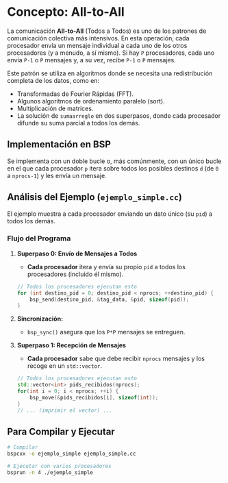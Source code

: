 # Concepto: All-to-All

La comunicación **All-to-All** (Todos a Todos) es uno de los patrones de comunicación colectiva más intensivos. En esta operación, cada procesador envía un mensaje individual a cada uno de los otros procesadores (y a menudo, a sí mismo). Si hay `P` procesadores, cada uno envía `P-1` o `P` mensajes y, a su vez, recibe `P-1` o `P` mensajes.

Este patrón se utiliza en algoritmos donde se necesita una redistribución completa de los datos, como en:
-   Transformadas de Fourier Rápidas (FFT).
-   Algunos algoritmos de ordenamiento paralelo (sort).
-   Multiplicación de matrices.
-   La solución de `sumaarreglo` en dos superpasos, donde cada procesador difunde su suma parcial a todos los demás.

## Implementación en BSP

Se implementa con un doble bucle o, más comúnmente, con un único bucle en el que cada procesador `p` itera sobre todos los posibles destinos `d` (de `0` a `nprocs-1`) y les envía un mensaje.

## Análisis del Ejemplo (`ejemplo_simple.cc`)

El ejemplo muestra a cada procesador enviando un dato único (su `pid`) a todos los demás.

### Flujo del Programa

1.  **Superpaso 0: Envío de Mensajes a Todos**
    -   **Cada procesador** itera y envía su propio `pid` a todos los procesadores (incluido él mismo).

    ```cpp
    // Todos los procesadores ejecutan esto
    for (int destino_pid = 0; destino_pid < nprocs; ++destino_pid) {
        bsp_send(destino_pid, &tag_data, &pid, sizeof(pid));
    }
    ```

2.  **Sincronización:**
    -   `bsp_sync()` asegura que los `P*P` mensajes se entreguen.
3.  **Superpaso 1: Recepción de Mensajes**
    -   **Cada procesador** sabe que debe recibir `nprocs` mensajes y los recoge en un `std::vector`.

    ```cpp
    // Todos los procesadores ejecutan esto
    std::vector<int> pids_recibidos(nprocs);
    for(int i = 0; i < nprocs; ++i) {
        bsp_move(&pids_recibidos[i], sizeof(int));
    }
    // ... (imprimir el vector) ...
    ```

## Para Compilar y Ejecutar

```bash
# Compilar
bspcxx -o ejemplo_simple ejemplo_simple.cc

# Ejecutar con varios procesadores
bsprun -n 4 ./ejemplo_simple
``` 